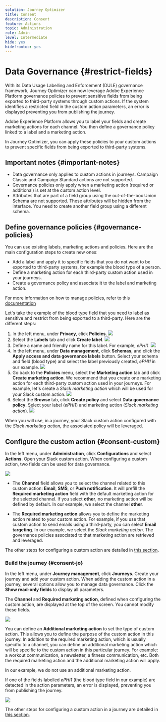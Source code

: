 ```yaml
---
solution: Journey Optimizer
title: Consent
description: Consent
feature: Actions
topic: Administration
role: Admin
level: Intermediate
hide: yes
hidefromtoc: yes
---
```

# Data Governance {#restrict-fields}

With its Data Usage Labelling and Enforcement (DULE) governance framework, Journey Optimizer can now leverage Adobe Experience Platform governance policies to prevent sensitive fields from being exported to third-party systems through custom actions. If the system identifies a restricted field in the custom action parameters, an error is displayed preventing you from publishing the journey.

Adobe Experience Platform allows you to label your fields and create marketing actions for each channel. You then define a governance policy linked to a label and a marketing action.

In Journey Optimizer, you can apply these policies to your custom actions to prevent specific fields from being exported to third-party systems. 

## Important notes {#important-notes}

* Data governance only applies to custom actions in journeys. Campaign Classic and Campaign Standard actions are not supported.
* Governance policies only apply when a marketing action (required or additional) is set at the custom action level. 
* Attributes that are part of a field group using the out-of-the-box Union Schema are not supported. These attributes will be hidden from the interface. You need to create another field group using a different schema.

## Define governance policies {#governance-policies}

You can use existing labels, marketing actions and policies. Here are the main configuration steps to create new ones:

* Add a label and apply it to specific fields that you do not want to be exported to third-party systems, for example the blood type of a person. 
* Define a marketing action for each third-party custom action used in your journeys.
* Create a governance policy and associate it to the label and marketing action.

For more information on how to manage policies, refer to this [documentation](https://experienceleague.adobe.com/docs/experience-platform/data-governance/policies/user-guide.html?lang=en#consent-policy)

Let's take the example of the blood type field that you need to label as sensitive and restrict from being exported to a third-party. Here are the different steps:

1. In the left menu, under **Privacy**, click **Policies**.
    ![](assets/action-privacy0.png)
1. Select the **Labels** tab and click **Create label**.
    ![](assets/action-privacy1.png)
1. Define a name and friendly name for this label. For example, _ePHI1_.
    ![](assets/action-privacy2.png)
1. In the left menu, under **Data management**, click **Schemas**, and click the **Apply access and data governance labels** button. Select your schema and field (blood type) and select the label previously created, _ePHI1_ in our example.
    ![](assets/action-privacy3.png)
1. Go back to the **Policies** menu, select the **Marketing action** tab and click **Create marketing action**. We recommend that you create one marketing action for each third-party custom action used in your journeys. For example, let's create a _Slack marketing action_ which will be used for your Slack custom action.
    ![](assets/action-privacy4.png)
1. Select the **Browse** tab, click **Create policy** and select **Data governance policy**. Select your label (_ePHI1_) and marketing action (_Slack marketing action_).
    ![](assets/action-privacy5.png)

When you will use, in a journey, your Slack custom action configured with the _Slack marketing action_, the associated policy will be leveraged. 

## Configure the custom action {#consent-custom}

In the left menu, under **Administration**, click **Configurations** and select **Actions**. Open your Slack custom action. When configuring a custom action, two fields can be used for data governance.

![](assets/action-privacy6.png)

* The **Channel** field allows you to select the channel related to this custom action: **Email**, **SMS**, or **Push notification**. It will prefill the **Required marketing action** field with the default marketing action for the selected channel. If you select **other**, no marketing action will be defined by default. In our example, we select the channel **other**.

* The **Required marketing action** allows you to define the marketing action related to your custom action. For example, if you use that custom action to send emails using a third-party, you can select **Email targeting**. In our example, we select the _Slack marketing action_. The governance policies associated to that marketing action are retrieved and leveraged.

The other steps for configuring a custom action are detailed in [this section](../action/about-custom-action-configuration.md#consent-management).  

### Build the journey {#consent-jo}

In the left menu, under **Journey management**, click **Journeys**. Create your journey and add your custom action.  When adding the custom action in a journey, several options allow you to manage data governance. Click the **Show read-only fields** to display all parameters.

The **Channel** and **Required marketing action**, defined when configuring the custom action, are displayed at the top of the screen. You cannot modify these fields.

![](assets/action-privacy7.png)

You can define an **Additional marketing action** to set the type of custom action. This allows you to define the purpose of the custom action in this journey. In addition to the required marketing action, which is usually specific to a channel, you can define an additional marketing action which will be specific to the custom action in this particular journey. For example: a workout communication, a newsletter, a fitness communication, etc. Both the required marketing action and the additional marketing action will apply.

In our example, we do not use an additional marketing action.

If one of the fields labelled _ePHI1_ (the blood type field in our example) are detected in the action parameters, an error is displayed, preventing you from publishing the journey.

![](assets/action-privacy8.png)

The other steps for configuring a custom action in a journey are detailed in [this section](../building-journeys/using-custom-actions.md).
